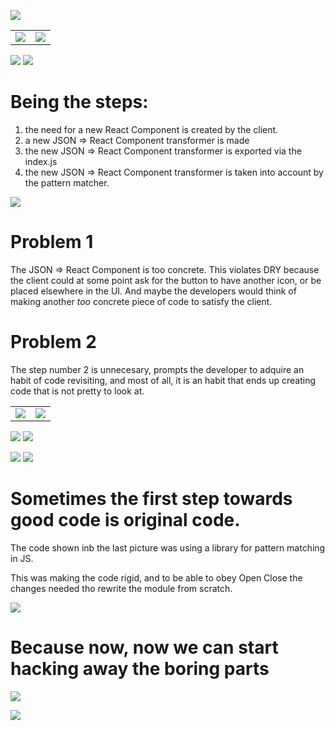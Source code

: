 

![](https://i.imgur.com/1Zclh5K.png)

|   |   |
|:-------------:|:-------------:|
| ![](https://via.placeholder.com/543x1132/B0E0E6/ffffff?text=The+use+case) |  ![](https://imgur.com/OdZlidy.gif) |

 ![](https://via.placeholder.com/1080x1132/B0E0E6/ffffff?text=The+gif+you+just+saw+was+made+using+the+following+steps)
 ![](https://i.imgur.com/s7z3ZOT.png)

# Being the steps:
 1. the need for a new React Component is created by the client.
 2.  a new JSON => React Component transformer is made
 3. the new JSON => React Component transformer is exported via the index.js
 4. the new JSON => React Component transformer is taken into account by the pattern matcher.


 ![](https://via.placeholder.com/1080x1132/B0E0E6/ffffff?text=There+are+*two*+problems+with+the+steps+below)

 # Problem 1
 The JSON => React Component is too concrete.
 This violates DRY because the client could at some point ask for the button to have another icon, or be placed elsewhere in the UI.
 And maybe the developers would think of making another _too_ concrete piece of code to satisfy the client.

 # Problem 2
 The step number 2 is unnecesary, prompts the developer to adquire an habit of code revisiting, and most of all, it is an habit that ends up creating code that is not pretty to look at.


 |   |   |
 |:-------------:|:-------------:|
 | ![](https://via.placeholder.com/543x1132/B0E0E6/ffffff?text=Solution!+:D) |  ![](https://i.imgur.com/VcR2xZr.gif) |

 ![](https://via.placeholder.com/1080x1132/B0E0E6/ffffff?text=DRY)
![](https://i.imgur.com/t3whyme.png)


 ![](https://via.placeholder.com/1080x1132/B0E0E6/ffffff?text=OPEN-CLOSE)
![](https://i.imgur.com/t3whyme.png)

# Sometimes the first step towards good code is original code.
The code shown inb the last picture was using a library for pattern matching in JS.

This was making the code rigid, and to be able to obey Open Close the changes needed tho rewrite the module from scratch.

![](https://i.imgur.com/1MhLY8O.png)
# Because now, now we can start hacking away the boring parts
![](https://user-images.githubusercontent.com/9152392/44736541-e90ca780-aac5-11e8-98a6-85d5fe38d50a.png)

 ![](https://via.placeholder.com/1080x1132/B0E0E6/ffffff?text=And+that's+how+I+automated+the+imports+and+managed+to+leave+alone+the+engine+when+adding+new+functionalities+as+plugins.)
